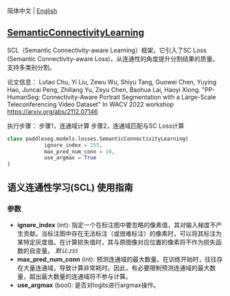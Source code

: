 简体中文 | [English](SemanticConnectivityLearning_en.md)
## [SemanticConnectivityLearning](../../../paddleseg/models/losses/semantic_connectivity_learning.py)
SCL（Semantic Connectivity-aware Learning）框架，它引入了SC Loss (Semantic Connectivity-aware Loss)，从连通性的角度提升分割结果的质量。支持多类别分割。

论文信息：
    Lutao Chu, Yi Liu, Zewu Wu, Shiyu Tang, Guowei Chen, Yuying Hao, Juncai Peng, Zhiliang Yu, Zeyu Chen, Baohua Lai, Haoyi Xiong.
    "PP-HumanSeg: Connectivity-Aware Portrait Segmentation with a Large-Scale Teleconferencing Video Dataset"
    In WACV 2022 workshop
    https://arxiv.org/abs/2112.07146

执行步骤：
步骤1，连通域计算
步骤2，连通域匹配与SC Loss计算
```python
class paddleseg.models.losses.SemanticConnectivityLearning(
            ignore_index = 255,
            max_pred_num_conn = 10,
            use_argmax = True
)
```

## 语义连通性学习(SCL) 使用指南

### 参数
* **ignore_index** (int): 指定一个在标注图中要忽略的像素值，其对输入梯度不产生贡献。当标注图中存在无法标注（或很难标注）的像素时，可以将其标注为某特定灰度值。在计算损失值时，其与原图像对应位置的像素将不作为损失函数的自变量。 *默认:``255``*
* **max_pred_num_conn** (int): 预测连通域的最大数量。在训练开始时，往往存在大量连通域，导致计算非常耗时。因此，有必要限制预测连通域的最大数量，超出最大数量的连通域将不参与计算。
* **use_argmax** (bool): 是否对logits进行argmax操作。

